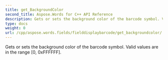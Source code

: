 ```yaml
---
title: get_BackgroundColor
second_title: Aspose.Words for C++ API Reference
description: Gets or sets the background color of the barcode symbol. Valid values are in the range [0, 0xFFFFFF]. 
type: docs
weight: 0
url: /cpp/aspose.words.fields/fielddisplaybarcode/get_backgroundcolor/
---
```


Gets or sets the background color of the barcode symbol. Valid values are in the range [0, 0xFFFFFF]. 

